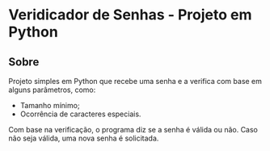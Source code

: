 # Veridicador de Senhas - Projeto em Python

## Sobre
Projeto simples em Python que recebe uma senha e a verifica com base em alguns parâmetros, como: 

- Tamanho mínimo;
- Ocorrência de caracteres especiais.
  
Com base na verificação, o programa diz se a senha é válida ou não. 
Caso não seja válida, uma nova senha é solicitada.
